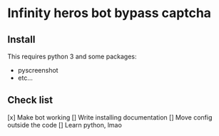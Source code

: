 # Infinity heros bot bypass captcha

## Install

This requires python 3 and some packages:

- pyscreenshot
- etc...

## Check list

[x] Make bot working
[] Write installing documentation
[] Move config outside the code
[] Learn python, lmao